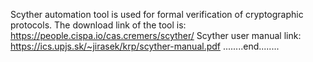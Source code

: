 Scyther automation tool is used for formal verification of cryptographic protocols. The download link of the tool is: https://people.cispa.io/cas.cremers/scyther/ Scyther user manual link: https://ics.upjs.sk/~jirasek/krp/scyther-manual.pdf ........end........
